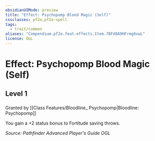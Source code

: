 ```yaml
---
obsidianUIMode: preview
title: "Effect: Psychopomp Blood Magic (Self)"
cssclasses: pf2e,pf2e-spell
tags:
  - trait/common
aliases: "Compendium.pf2e.feat-effects.Item.7BFd8A9HFrmg6vwL"
license: OGL
---
```

# Effect: Psychopomp Blood Magic (Self)
## Level 1
### 






Granted by [[Class Features/Bloodline_ Psychopomp|Bloodline: Psychopomp]]

You gain a +2 status bonus to Fortitude saving throws.

*Source: Pathfinder Advanced Player's Guide*
*OGL*